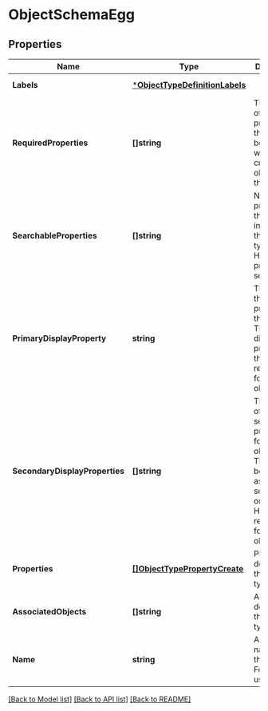 # ObjectSchemaEgg

## Properties
Name | Type | Description | Notes
------------ | ------------- | ------------- | -------------
**Labels** | [***ObjectTypeDefinitionLabels**](ObjectTypeDefinitionLabels.md) |  | [default to null]
**RequiredProperties** | **[]string** | The names of properties that should be **required** when creating an object of this type. | [default to null]
**SearchableProperties** | **[]string** | Names of properties that will be indexed for this object type in by HubSpot&#x27;s product search. | [default to null]
**PrimaryDisplayProperty** | **string** | The name of the primary property for this object. This will be displayed as primary on the HubSpot record page for this object type. | [optional] [default to null]
**SecondaryDisplayProperties** | **[]string** | The names of secondary properties for this object. These will be displayed as secondary on the HubSpot record page for this object type. | [default to null]
**Properties** | [**[]ObjectTypePropertyCreate**](ObjectTypePropertyCreate.md) | Properties defined for this object type. | [default to null]
**AssociatedObjects** | **[]string** | Associations defined for this object type. | [default to null]
**Name** | **string** | A unique name for this object. For internal use only. | [default to null]

[[Back to Model list]](../README.md#documentation-for-models) [[Back to API list]](../README.md#documentation-for-api-endpoints) [[Back to README]](../README.md)

